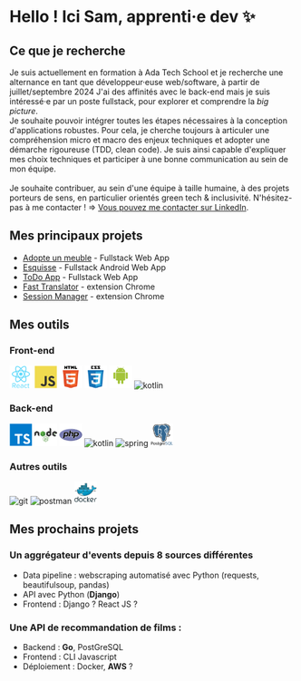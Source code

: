 # Hello ! Ici Sam, apprenti·e dev :sparkles:

## Ce que je recherche
Je suis actuellement en formation à Ada Tech School et je recherche une alternance en tant que développeur·euse web/software, à partir de juillet/septembre 2024
J'ai des affinités avec le back-end mais je suis intéressé·e par un poste fullstack, pour explorer et comprendre la _big picture_.\
Je souhaite pouvoir intégrer toutes les étapes nécessaires à la conception d'applications robustes. Pour cela, je cherche toujours à articuler une compréhension micro et macro des enjeux techniques et adopter une démarche rigoureuse (TDD, clean code). Je suis ainsi capable d'expliquer mes choix techniques et participer à une bonne communication au sein de mon équipe.\
\
Je souhaite contribuer, au sein d'une équipe à taille humaine, à des projets porteurs de sens, en particulier orientés green tech & inclusivité. N'hésitez-pas à me contacter !
=> [Vous pouvez me contacter sur LinkedIn](https://www.linkedin.com/in/sam-lavazais/).

## Mes principaux projets
- [Adopte un meuble](https://github.com/SamLavazais/Adopteunmeuble) - Fullstack Web App
- [Esquisse](https://github.com/SamLavazais/Esquisse) - Fullstack Android Web App
- [ToDo App](https://github.com/SamLavazais/ToDoApp) - Fullstack Web App
- [Fast Translator](https://github.com/SamLavazais/extensionChrome-FastTranslator) - extension Chrome
- [Session Manager](https://github.com/SamLavazais/extensionChrome_SessionManager) - extension Chrome

## Mes outils

### Front-end
<p align="left">
  <img src="https://raw.githubusercontent.com/devicons/devicon/master/icons/react/react-original-wordmark.svg" alt="react" width="40" height="40"/>
  <img src="https://raw.githubusercontent.com/devicons/devicon/master/icons/javascript/javascript-original.svg" alt="javascript" width="40" height="40"/>
  <img src="https://raw.githubusercontent.com/devicons/devicon/master/icons/html5/html5-original-wordmark.svg" alt="html5" width="40" height="40"/>
  <img src="https://raw.githubusercontent.com/devicons/devicon/master/icons/css3/css3-original-wordmark.svg" alt="css3" width="40" height="40"/>
  <img src="https://raw.githubusercontent.com/devicons/devicon/master/icons/android/android-original-wordmark.svg" alt="android" width="40" height="40"/>
  <img src="https://www.vectorlogo.zone/logos/kotlinlang/kotlinlang-icon.svg" alt="kotlin" width="40" height="40"/>
</p>

### Back-end
<p align="left">
  <img src="https://raw.githubusercontent.com/devicons/devicon/master/icons/typescript/typescript-original.svg" alt="typescript" width="40" height="40"/>
  <img src="https://raw.githubusercontent.com/devicons/devicon/master/icons/nodejs/nodejs-original-wordmark.svg" alt="nodejs" width="40" height="40"/>
  <img src="https://raw.githubusercontent.com/devicons/devicon/master/icons/php/php-original.svg" alt="php" width="40" height="40"/>
  <img src="https://www.vectorlogo.zone/logos/kotlinlang/kotlinlang-icon.svg" alt="kotlin" width="40" height="40"/>
  <img src="https://www.vectorlogo.zone/logos/springio/springio-icon.svg" alt="spring" width="40" height="40"/>
  <img src="https://raw.githubusercontent.com/devicons/devicon/master/icons/postgresql/postgresql-original-wordmark.svg" alt="postgresql" width="40" height="40"/>
</p>

### Autres outils
<p align="left">
  <img src="https://www.vectorlogo.zone/logos/git-scm/git-scm-icon.svg" alt="git" width="40" height="40"/> </a>
  <img src="https://www.vectorlogo.zone/logos/getpostman/getpostman-icon.svg" alt="postman" width="40" height="40"/>
  <img src="https://raw.githubusercontent.com/devicons/devicon/master/icons/docker/docker-original-wordmark.svg" alt="docker" width="40" height="40"/>
</p>

## Mes prochains projets
### Un aggrégateur d'events depuis 8 sources différentes
- Data pipeline : webscraping automatisé avec Python (requests, beautifulsoup, pandas)
- API avec Python (**Django**)
- Frontend : Django ? React JS ?

### Une API de recommandation de films :
- Backend : **Go**, PostGreSQL
- Frontend : CLI Javascript
- Déploiement : Docker, **AWS** ?

